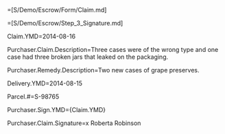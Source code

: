 =[S/Demo/Escrow/Form/Claim.md]

=[S/Demo/Escrow/Step_3_Signature.md]

Claim.YMD=2014-08-16

Purchaser.Claim.Description=Three cases were of the wrong type and one case had three broken jars that leaked on the packaging.

Purchaser.Remedy.Description=Two new cases of grape preserves.

Delivery.YMD=2014-08-15

Parcel.#=S-98765

Purchaser.Sign.YMD={Claim.YMD}

Purchaser.Claim.Signature=x Roberta Robinson
